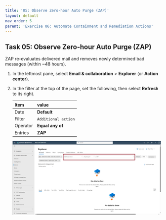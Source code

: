 ```yaml
---
title: '05: Observe Zero-hour Auto Purge (ZAP)'
layout: default
nav_order: 5
parent: 'Exercise 06: Automate Containment and Remediation Actions'
---
```


## Task 05: Observe Zero-hour Auto Purge (ZAP)

ZAP re-evaluates delivered mail and removes newly determined bad messages (within ~48 hours).  

1. In the leftmost pane, select **Email & collaboration** > **Explorer** (or **Action center**).  

1. In the filter at the top of the page, set the following, then select **Refresh** to its right.

    | Item | value |
    |:---------|:---------|
    | Date   | **Default**  |
    | Filter  | `Additional action`  |
    | Operator  | **Equal any of**  |
    | Entries  | **ZAP**  |

    ![Containment-33.png](../../media/Containment-33.png)

